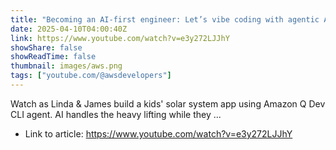 ```yaml
---
title: "Becoming an AI-first engineer: Let’s vibe coding with agentic AI using the Q developer CLI agent!"
date: 2025-04-10T04:00:40Z
link: https://www.youtube.com/watch?v=e3y272LJJhY
showShare: false
showReadTime: false
thumbnail: images/aws.png
tags: ["youtube.com/@awsdevelopers"]
---
```

Watch as Linda & James build a kids' solar system app using Amazon Q Dev CLI agent. AI handles the heavy lifting while they ...

- Link to article: https://www.youtube.com/watch?v=e3y272LJJhY